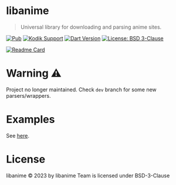 # libanime
> Universal library for downloading and parsing anime sites.

[![Pub](https://img.shields.io/pub/v/libanime.svg?style=flat-square)](https://pub.dev/packages/libanime)
[![Kodik Support](https://img.shields.io/badge/Kodik-Supports-blue?style=flat-square)](https://kodik.biz)
[![Dart Version](https://img.shields.io/badge/Dart-3.1-blue.svg?style=flat-square)](https://dart.dev)
[![License: BSD 3-Clause](https://img.shields.io/badge/License-BSD%203%20Clause-blue.svg?style=flat-square)](https://github.com/libanime/libanime/blob/main/LICENSE)

[![Readme Card](https://github-readme-stats.vercel.app/api/pin/?username=libanime&repo=libanime)](https://github.com/libanime/libanime/)


# Warning ⚠️ 
Project no longer maintained. Check `dev` branch for some new parsers/wrappers.


# Examples
See [here](https://github.com/libanime/libanime/tree/main/example).

# License
libanime © 2023 by libanime Team is licensed under BSD-3-Clause
